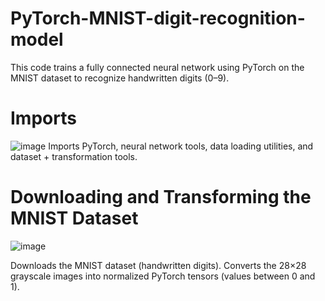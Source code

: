 # PyTorch-MNIST-digit-recognition-model

This code trains a fully connected neural network using PyTorch on the MNIST dataset to recognize handwritten digits (0–9).

# Imports
![image](https://github.com/user-attachments/assets/3f748490-1228-4a07-8dc1-48fb8ab291d4)
Imports PyTorch, neural network tools, data loading utilities, and dataset + transformation tools.

# Downloading and Transforming the MNIST Dataset
![image](https://github.com/user-attachments/assets/47eb0517-2763-46b9-86ea-d07c42180963)

Downloads the MNIST dataset (handwritten digits).
Converts the 28×28 grayscale images into normalized PyTorch tensors (values between 0 and 1).
